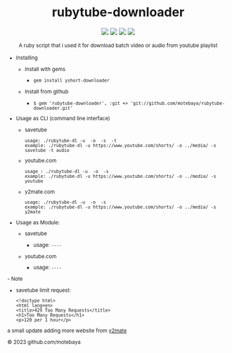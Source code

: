 <div align="center">

# rubytube-downloader

![](https://img.shields.io/badge/motebaya-blue?style=flat&logo=Coursera&logoColor=white)
![](https://img.shields.io/badge/ruby-package-red?logo=ruby)
![](https://img.shields.io/github/downloads/motebaya/yshort-downloader/total.svg?style=flat&color=green&logo=GoogleChrome&logoColor=yellow)
<a href="https://www.ruby-lang.org/en/" target="_blank"> ![](https://img.shields.io/badge/installing-ruby-orange?logo=linux&logoColor=black)</a>

<sub>A ruby script that i used it for download batch video or audio from youtube playlist</sub>

</div>

<sub>

- Installing

  - Install with gems

    - `gem install yshort-downloader`

  - Install from github
    - <pre><code>$ gem 'rubytube-downloader', :git => 'git://github.com/motebaya/rubytube-downloader.git'</code></pre>

- Usage as CLI (command line interface)

  - savetube
    <pre><code>usage: ./rubytube-dl -u <youtube_url> -o <output_path> -s <server> -t <type>
    example: ./rubytube-dl -u https://www.youtube.com/shorts/<shortid> -o ../media/ -s savetube -t audio
    </code></pre>

  - youtube.com
    <pre><code>usage : ./rubytube-dl -u <youtube_url> -o <output> -s <server>
    example: ./rubytube-dl -u https://www.youtube.com/shorts/<shorts_id> -o ../media/ -s youtube
    </code></pre>

  - y2mate.com
    <pre><code>usage: ./rubytube-dl -u <youtube_url> -o <output_path> -s <server>
    example: ./rubytube-dl -u https://www.youtube.com/shorts/<ytid> -o ../media/ -s y2mate
    </code></pre>

- Usage as Module:

  - savetube

    - usage: `----`

  - youtube.com

    - usage: `----`

</sub>

<sub>
- Note

- savetube limit request:

  <pre><code>&lt;!doctype html&gt;
  &lt;html lang=en&gt;
  &lt;title&gt;429 Too Many Requests&lt;/title&gt;
  &lt;h1&gt;Too Many Requests&lt;/h1&gt;
  &lt;p&gt;120 per 1 hour&lt;/p&gt;
  </code></pre>

a small update adding more website from <a href="https://www.y2mate.com/en560" target="_blank"> y2mate</a>
<br>

&copy; 2023 github.com/motebaya
</sub>
